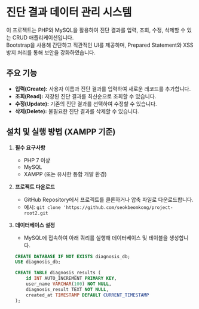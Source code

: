 # 진단 결과 데이터 관리 시스템

이 프로젝트는 PHP와 MySQL을 활용하여 진단 결과를 입력, 조회, 수정, 삭제할 수 있는 CRUD 애플리케이션입니다.  
Bootstrap을 사용해 간단하고 직관적인 UI를 제공하며, Prepared Statement와 XSS 방지 처리를 통해 보안을 강화하였습니다.

## 주요 기능
- **입력(Create):** 사용자 이름과 진단 결과를 입력하여 새로운 레코드를 추가합니다.
- **조회(Read):** 저장된 진단 결과를 최신순으로 조회할 수 있습니다.
- **수정(Update):** 기존의 진단 결과를 선택하여 수정할 수 있습니다.
- **삭제(Delete):** 불필요한 진단 결과를 삭제할 수 있습니다.

## 설치 및 실행 방법 (XAMPP 기준)
1. **필수 요구사항**
   - PHP 7 이상
   - MySQL
   - XAMPP (또는 유사한 통합 개발 환경)

2. **프로젝트 다운로드**
   - GitHub Repository에서 프로젝트를 클론하거나 압축 파일로 다운로드합니다.
   - 예시: `git clone 'https://github.com/seokbeomkong/project-root2.git`

3. **데이터베이스 설정**
   - MySQL에 접속하여 아래 쿼리를 실행해 데이터베이스 및 테이블을 생성합니다.
   
   ```sql
   CREATE DATABASE IF NOT EXISTS diagnosis_db;
   USE diagnosis_db;

   CREATE TABLE diagnosis_results (
       id INT AUTO_INCREMENT PRIMARY KEY,
       user_name VARCHAR(100) NOT NULL,
       diagnosis_result TEXT NOT NULL,
       created_at TIMESTAMP DEFAULT CURRENT_TIMESTAMP
   );